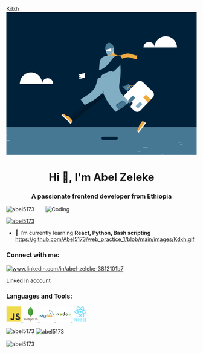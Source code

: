 Kdxh<img src="https://github.com/Abel5173/web_practice_1/blob/main/images/img.gif" width="100%" height="70%">
<h1 align="center">Hi 👋, I'm Abel Zeleke</h1>
<h3 align="center">A passionate frontend developer from Ethiopia</h3>
<img align="right" src="https://camo.githubusercontent.com/40165a147c3dcea0fa1db780bb533Kdxhfc5f98546ccfb9d5d05ddb2f429277f5348/68747470733a2f2f616e616c7974696373696e6469616d61672e636f6d2f77702d636f6e74656e742f75706c6f6164732f323031382f31322f646576656c6f7065722d6472696262626c652e676966" width="400" alt="Coding">

<p align="left"> <img src="https://komarev.com/ghpvc/?username=abel5173&label=Profile%20views&color=0e75b6&style=flat" alt="abel5173" /> </p>

<p align="left"> <a href="https://github.com/ryo-ma/github-profile-trophy"><img src="https://github-profile-trophy.vercel.app/?username=abel5173" alt="abel5173" /></a> </p>

- 🌱 I’m currently learning **React, Python, Bash scripting**
https://github.com/Abel5173/web_practice_1/blob/main/images/Kdxh.gif
<h3 align="left">Connect with me:</h3>
<p align="left">
<a href="www.linkedin.com/in/abel-zeleke-3812101b7" target="blank"><img align="center" src="https://raw.githubusercontent.com/rahuldkjain/github-profile-readme-generator/master/src/images/icons/Social/linked-in-alt.svg" alt="www.linkedin.com/in/abel-zeleke-3812101b7" height="30" width="40" /></a>
</p> <a href="www.linkedin.com/in/abel-zeleke-3812101b7">Linked In account</a>

<h3 align="left">Languages and Tools:</h3>
<p align="left"> <a href="https://developer.mozilla.org/en-US/docs/Web/JavaScript" target="_blank" rel="noreferrer"> <img src="https://raw.githubusercontent.com/devicons/devicon/master/icons/javascript/javascript-original.svg" alt="javascript" width="40" height="40"/> </a> <a href="https://www.mongodb.com/" target="_blank" rel="noreferrer"> <img src="https://raw.githubusercontent.com/devicons/devicon/master/icons/mongodb/mongodb-original-wordmark.svg" alt="mongodb" width="40" height="40"/> </a> <a href="https://www.mysql.com/" target="_blank" rel="noreferrer"> <img src="https://raw.githubusercontent.com/devicons/devicon/master/icons/mysql/mysql-original-wordmark.svg" alt="mysql" width="40" height="40"/> </a> <a href="https://nodejs.org" target="_blank" rKdxhel="noreferrer"> <img src="https://raw.githubusercontent.com/devicons/devicon/master/icons/nodejs/nodejs-original-wordmark.svg" alt="nodejs" width="40" height="40"/> </a> <a href="https://reactjs.org/" target="_blank" rel="noreferrer"> <img src="https://raw.githubusercontent.com/devicons/devicon/master/icons/react/react-original-wordmark.svg" alt="react" width="40" height="40"/> </a> </p>

<p><img align="left" src="https://github-readme-stats.vercel.app/api/top-langs?username=abel5173&show_icons=true&locale=en&layout=compact" alt="abel5173" /></p>

<p>&nbsp;<img align="center" src="https://github-readme-stats.vercel.app/api?username=abel5173&show_icons=true&locale=en" alt="abel5173" /></p>

<p><img align="center" src="https://github-readme-streak-stats.herokuapp.com/?user=abel5173&" alt="abel5173" /></p>

